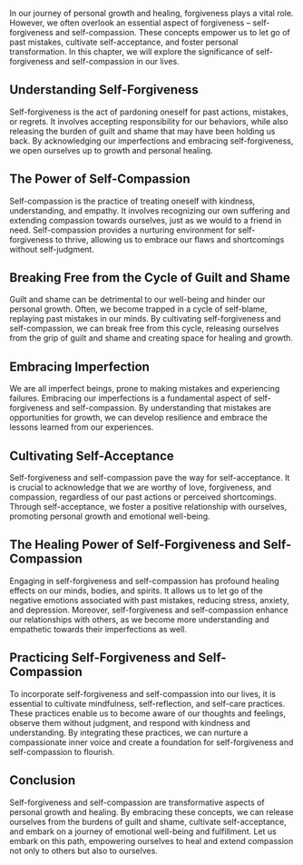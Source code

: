 
In our journey of personal growth and healing, forgiveness plays a vital role. However, we often overlook an essential aspect of forgiveness – self-forgiveness and self-compassion. These concepts empower us to let go of past mistakes, cultivate self-acceptance, and foster personal transformation. In this chapter, we will explore the significance of self-forgiveness and self-compassion in our lives.

## Understanding Self-Forgiveness

Self-forgiveness is the act of pardoning oneself for past actions, mistakes, or regrets. It involves accepting responsibility for our behaviors, while also releasing the burden of guilt and shame that may have been holding us back. By acknowledging our imperfections and embracing self-forgiveness, we open ourselves up to growth and personal healing.

## The Power of Self-Compassion

Self-compassion is the practice of treating oneself with kindness, understanding, and empathy. It involves recognizing our own suffering and extending compassion towards ourselves, just as we would to a friend in need. Self-compassion provides a nurturing environment for self-forgiveness to thrive, allowing us to embrace our flaws and shortcomings without self-judgment.

## Breaking Free from the Cycle of Guilt and Shame

Guilt and shame can be detrimental to our well-being and hinder our personal growth. Often, we become trapped in a cycle of self-blame, replaying past mistakes in our minds. By cultivating self-forgiveness and self-compassion, we can break free from this cycle, releasing ourselves from the grip of guilt and shame and creating space for healing and growth.

## Embracing Imperfection

We are all imperfect beings, prone to making mistakes and experiencing failures. Embracing our imperfections is a fundamental aspect of self-forgiveness and self-compassion. By understanding that mistakes are opportunities for growth, we can develop resilience and embrace the lessons learned from our experiences.

## Cultivating Self-Acceptance

Self-forgiveness and self-compassion pave the way for self-acceptance. It is crucial to acknowledge that we are worthy of love, forgiveness, and compassion, regardless of our past actions or perceived shortcomings. Through self-acceptance, we foster a positive relationship with ourselves, promoting personal growth and emotional well-being.

## The Healing Power of Self-Forgiveness and Self-Compassion

Engaging in self-forgiveness and self-compassion has profound healing effects on our minds, bodies, and spirits. It allows us to let go of the negative emotions associated with past mistakes, reducing stress, anxiety, and depression. Moreover, self-forgiveness and self-compassion enhance our relationships with others, as we become more understanding and empathetic towards their imperfections as well.

## Practicing Self-Forgiveness and Self-Compassion

To incorporate self-forgiveness and self-compassion into our lives, it is essential to cultivate mindfulness, self-reflection, and self-care practices. These practices enable us to become aware of our thoughts and feelings, observe them without judgment, and respond with kindness and understanding. By integrating these practices, we can nurture a compassionate inner voice and create a foundation for self-forgiveness and self-compassion to flourish.

## Conclusion

Self-forgiveness and self-compassion are transformative aspects of personal growth and healing. By embracing these concepts, we can release ourselves from the burdens of guilt and shame, cultivate self-acceptance, and embark on a journey of emotional well-being and fulfillment. Let us embark on this path, empowering ourselves to heal and extend compassion not only to others but also to ourselves.
